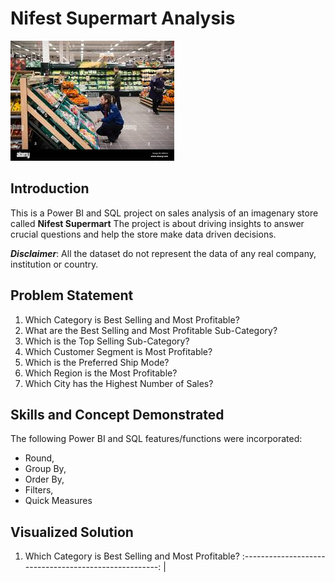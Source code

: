 # Nifest Supermart Analysis 

![](download.jpg)

## Introduction

This is a Power BI and SQL project on sales analysis of an imagenary store called **Nifest Supermart**
The project is about driving insights to answer crucial questions and help the store make data driven decisions. 

**_Disclaimer_**: All the dataset do not represent the data of any real company, institution or country. 

## Problem Statement 
1. Which Category is Best Selling and Most Profitable?
2. What are the Best Selling and Most Profitable Sub-Category?
3. Which is the Top Selling Sub-Category?
4. Which Customer Segment is Most Profitable?
5. Which is the Preferred Ship Mode?
6. Which Region is the Most Profitable?
7. Which City has the Highest Number of Sales?

## Skills and Concept Demonstrated

The following Power BI and SQL features/functions were incorporated: 
- Round, 
- Group By, 
- Order By, 
- Filters, 
- Quick Measures

## Visualized Solution
1. Which Category is Best Selling and Most Profitable?
:-----------------------------------------------------: |


